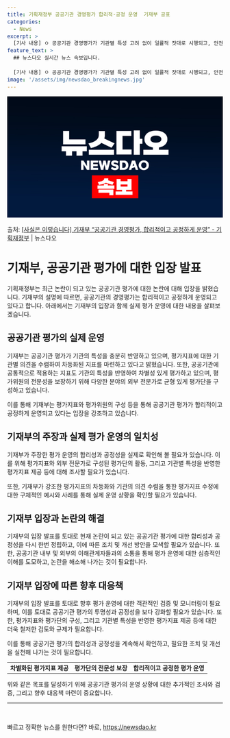 ```yaml
---
title: 기획재정부 공공기관 경영평가 합리적·공정 운영  기재부 공표
categories:
  - News
excerpt: >
  [기사 내용] ㅇ 공공기관 경영평가가 기관별 특성 고려 없이 일률적 잣대로 시행되고, 안전사고민원이 많은 기…
feature_text: >
  ## 뉴스다오 실시간 뉴스 속보입니다.

  [기사 내용] ㅇ 공공기관 경영평가가 기관별 특성 고려 없이 일률적 잣대로 시행되고, 안전사고민원이 많은 기…
image: '/assets/img/newsdao_breakingnews.jpg'
---
```


![뉴스다오 속보](/assets/img/newsdao_breakingnews.jpg)

<p>출처: <a href="https://newsdao.kr/3761" rel="dofollow">[사실은 이렇습니다] 기재부 “공공기관 경영평가, 합리적이고 공정하게 운영” - 기획재정부</a> | 뉴스다오</p>

<h1>기재부, 공공기관 평가에 대한 입장 발표</h1>
<p data-ke-size="size16">기획재정부는 최근 논란이 되고 있는 공공기관 평가에 대한 논란에 대해 입장을 밝혔습니다. 기재부의 설명에 따르면, 공공기관의 경영평가는 합리적이고 공정하게 운영되고 있다고 합니다. 아래에서는 기재부의 입장과 함께 실제 평가 운영에 대한 내용을 살펴보겠습니다.</p>
<h2 data-ke-size="size26">공공기관 평가의 실제 운영</h2>
<p data-ke-size="size16">기재부는 공공기관 평가가 기관의 특성을 충분히 반영하고 있으며, 평가지표에 대한 기관별 의견을 수렴하여 차등화된 지표를 마련하고 있다고 밝혔습니다. 또한, 공공기관에 공통적으로 적용하는 지표도 기관의 특성을 반영하여 차별성 있게 평가하고 있으며, 평가위원의 전문성을 보장하기 위해 다양한 분야의 외부 전문가로 균형 있게 평가단을 구성하고 있습니다.</p>
<p data-ke-size="size16">이를 통해 기재부는 평가지표와 평가위원의 구성 등을 통해 공공기관 평가가 합리적이고 공정하게 운영되고 있다는 입장을 강조하고 있습니다.</p>
<h2 data-ke-size="size26">기재부의 주장과 실제 평가 운영의 일치성</h2>
<p data-ke-size="size16">기재부가 주장한 평가 운영의 합리성과 공정성을 실제로 확인해 볼 필요가 있습니다. 이를 위해 평가지표와 외부 전문가로 구성된 평가단의 활동, 그리고 기관별 특성을 반영한 평가지표 제공 등에 대해 조사할 필요가 있습니다.</p>
<p data-ke-size="size16">또한, 기재부가 강조한 평가지표의 차등화와 기관의 의견 수렴을 통한 평가지표 수정에 대한 구체적인 예시와 사례를 통해 실제 운영 상황을 확인할 필요가 있습니다.</p>
<h2 data-ke-size="size26">기재부 입장과 논란의 해결</h2>
<p data-ke-size="size16">기재부의 입장 발표를 토대로 현재 논란이 되고 있는 공공기관 평가에 대한 합리성과 공정성을 다시 한번 정립하고, 이에 따른 조치 및 개선 방안을 모색할 필요가 있습니다. 또한, 공공기관 내부 및 외부의 이해관계자들과의 소통을 통해 평가 운영에 대한 심층적인 이해를 도모하고, 논란을 해소해 나가는 것이 필요합니다.</p>
<h2 data-ke-size="size26">기재부 입장에 따른 향후 대응책</h2>
<p data-ke-size="size16">기재부의 입장 발표를 토대로 향후 평가 운영에 대한 객관적인 검증 및 모니터링이 필요하며, 이를 토대로 공공기관 평가의 투명성과 공정성을 보다 강화할 필요가 있습니다. 또한, 평가지표와 평가단의 구성, 그리고 기관별 특성을 반영한 평가지표 제공 등에 대한 더욱 철저한 검토와 규제가 필요합니다.</p>
<p data-ke-size="size16">이를 통해 공공기관 평가의 합리성과 공정성을 계속해서 확인하고, 필요한 조치 및 개선을 실천해 나가는 것이 필요합니다.</p>
<table>
	<tr>
		<td style="text-align: center; height: 17px;"><b>차별화된 평가지표 제공</b></td>
		<td style="text-align: center; height: 17px;"><b>평가단의 전문성 보장</b></td>
		<td style="text-align: center; height: 17px;"><b>합리적이고 공정한 평가 운영</b></td>
	</tr>
</table>
<p data-ke-size="size16">위와 같은 목표를 달성하기 위해 공공기관 평가의 운영 상황에 대한 추가적인 조사와 검증, 그리고 향후 대응책 마련이 중요합니다.</p>
<hr>
<p data-ke-size="size16">&nbsp;</p> 

빠르고 정확한 뉴스를 원한다면? 바로, <a href="https://newsdao.kr" rel="dofollow">https://newsdao.kr</a>


